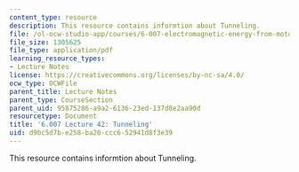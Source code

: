 ```yaml
---
content_type: resource
description: This resource contains informtion about Tunneling.
file: /ol-ocw-studio-app/courses/6-007-electromagnetic-energy-from-motors-to-lasers-spring-2011/d9bc5d7be258ba20ccc652941d8f3e39_MIT6_007S11_lec42.pdf
file_size: 1305625
file_type: application/pdf
learning_resource_types:
- Lecture Notes
license: https://creativecommons.org/licenses/by-nc-sa/4.0/
ocw_type: OCWFile
parent_title: Lecture Notes
parent_type: CourseSection
parent_uid: 95875286-a9a2-6136-23ed-137d8e2aa90d
resourcetype: Document
title: '6.007 Lecture 42: Tunneling'
uid: d9bc5d7b-e258-ba20-ccc6-52941d8f3e39
---
```

This resource contains informtion about Tunneling.